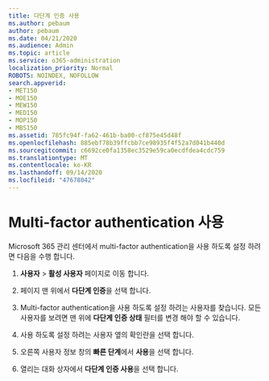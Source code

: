 ```yaml
---
title: 다단계 인증 사용
ms.author: pebaum
author: pebaum
ms.date: 04/21/2020
ms.audience: Admin
ms.topic: article
ms.service: o365-administration
localization_priority: Normal
ROBOTS: NOINDEX, NOFOLLOW
search.appverid:
- MET150
- MOE150
- MEW150
- MED150
- MOP150
- MBS150
ms.assetid: 785fc94f-fa62-461b-ba00-cf875e45d48f
ms.openlocfilehash: 885ebf78b39ffcbb7ce98935f4f52a7d041b440d
ms.sourcegitcommit: c6692ce0fa1358ec3529e59ca0ecdfdea4cdc759
ms.translationtype: MT
ms.contentlocale: ko-KR
ms.lasthandoff: 09/14/2020
ms.locfileid: "47678042"
---
```

# <a name="enable-multi-factor-authentication"></a>Multi-factor authentication 사용

Microsoft 365 관리 센터에서 multi-factor authentication을 사용 하도록 설정 하려면 다음을 수행 합니다.

1. **사용자** \> **활성 사용자** 페이지로 이동 합니다.
    
2. 페이지 맨 위에서 **다단계 인증**을 선택 합니다. 
    
3. Multi-factor authentication을 사용 하도록 설정 하려는 사용자를 찾습니다. 모든 사용자를 보려면 맨 위에 **다단계 인증 상태** 필터를 변경 해야 할 수 있습니다.
    
4. 사용 하도록 설정 하려는 사용자 옆의 확인란을 선택 합니다.
    
5.  오른쪽 사용자 정보 창의 **빠른 단계**에서 **사용**을 선택 합니다. 
    
6. 열리는 대화 상자에서 **다단계 인증 사용**을 선택 합니다. 
    

